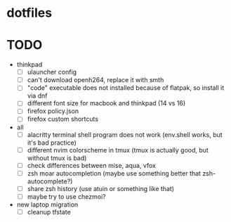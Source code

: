 # dotfiles

# TODO
- thinkpad
    - [ ] ulauncher config
    - [ ] can't download openh264, replace it with smth
    - [ ] "code" executable does not installed because of flatpak, so install it via dnf
    - [ ] different font size for macbook and thinkpad (14 vs 16)
    - [ ] firefox policy.json
    - [ ] firefox custom shortcuts

- all
    - [ ] alacritty terminal shell program does not work (env.shell works, but it's bad practice)
    - [ ] different nvim colorscheme in tmux (tmux is actually good, but without tmux is bad)
    - [ ] check differences between mise, aqua, vfox
    - [ ] zsh moar autocompletion (maybe use something better that zsh-autocomplete?)
    - [ ] share zsh history (use atuin or something like that)
    - [ ] maybe try to use chezmoi?

- new laptop migration
    - [ ] cleanup tfstate
